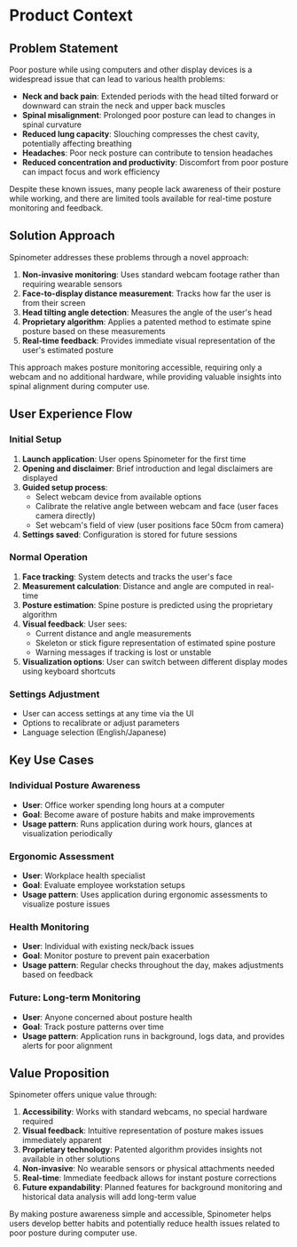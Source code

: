 # Product Context

## Problem Statement

Poor posture while using computers and other display devices is a widespread issue that can lead to various health problems:

- **Neck and back pain**: Extended periods with the head tilted forward or downward can strain the neck and upper back muscles
- **Spinal misalignment**: Prolonged poor posture can lead to changes in spinal curvature
- **Reduced lung capacity**: Slouching compresses the chest cavity, potentially affecting breathing
- **Headaches**: Poor neck posture can contribute to tension headaches
- **Reduced concentration and productivity**: Discomfort from poor posture can impact focus and work efficiency

Despite these known issues, many people lack awareness of their posture while working, and there are limited tools available for real-time posture monitoring and feedback.

## Solution Approach

Spinometer addresses these problems through a novel approach:

1. **Non-invasive monitoring**: Uses standard webcam footage rather than requiring wearable sensors
2. **Face-to-display distance measurement**: Tracks how far the user is from their screen
3. **Head tilting angle detection**: Measures the angle of the user's head
4. **Proprietary algorithm**: Applies a patented method to estimate spine posture based on these measurements
5. **Real-time feedback**: Provides immediate visual representation of the user's estimated posture

This approach makes posture monitoring accessible, requiring only a webcam and no additional hardware, while providing valuable insights into spinal alignment during computer use.

## User Experience Flow

### Initial Setup

1. **Launch application**: User opens Spinometer for the first time
2. **Opening and disclaimer**: Brief introduction and legal disclaimers are displayed
3. **Guided setup process**:
   - Select webcam device from available options
   - Calibrate the relative angle between webcam and face (user faces camera directly)
   - Set webcam's field of view (user positions face 50cm from camera)
4. **Settings saved**: Configuration is stored for future sessions

### Normal Operation

1. **Face tracking**: System detects and tracks the user's face
2. **Measurement calculation**: Distance and angle are computed in real-time
3. **Posture estimation**: Spine posture is predicted using the proprietary algorithm
4. **Visual feedback**: User sees:
   - Current distance and angle measurements
   - Skeleton or stick figure representation of estimated spine posture
   - Warning messages if tracking is lost or unstable
5. **Visualization options**: User can switch between different display modes using keyboard shortcuts

### Settings Adjustment

- User can access settings at any time via the UI
- Options to recalibrate or adjust parameters
- Language selection (English/Japanese)

## Key Use Cases

### Individual Posture Awareness

- **User**: Office worker spending long hours at a computer
- **Goal**: Become aware of posture habits and make improvements
- **Usage pattern**: Runs application during work hours, glances at visualization periodically

### Ergonomic Assessment

- **User**: Workplace health specialist
- **Goal**: Evaluate employee workstation setups
- **Usage pattern**: Uses application during ergonomic assessments to visualize posture issues

### Health Monitoring

- **User**: Individual with existing neck/back issues
- **Goal**: Monitor posture to prevent pain exacerbation
- **Usage pattern**: Regular checks throughout the day, makes adjustments based on feedback

### Future: Long-term Monitoring

- **User**: Anyone concerned about posture health
- **Goal**: Track posture patterns over time
- **Usage pattern**: Application runs in background, logs data, and provides alerts for poor alignment

## Value Proposition

Spinometer offers unique value through:

1. **Accessibility**: Works with standard webcams, no special hardware required
2. **Visual feedback**: Intuitive representation of posture makes issues immediately apparent
3. **Proprietary technology**: Patented algorithm provides insights not available in other solutions
4. **Non-invasive**: No wearable sensors or physical attachments needed
5. **Real-time**: Immediate feedback allows for instant posture corrections
6. **Future expandability**: Planned features for background monitoring and historical data analysis will add long-term value

By making posture awareness simple and accessible, Spinometer helps users develop better habits and potentially reduce health issues related to poor posture during computer use.
